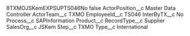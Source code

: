 <?xml version="1.0" encoding="UTF-8"?>
<CustomMetadata xmlns="http://soap.sforce.com/2006/04/metadata" xmlns:xsi="http://www.w3.org/2001/XMLSchema-instance" xmlns:xsd="http://www.w3.org/2001/XMLSchema">
    <label>8TXMOJSKemEXPSUPTS046No</label>
    <protected>false</protected>
    <values>
        <field>ActorPosition__c</field>
        <value xsi:type="xsd:string">Master Data Controller</value>
    </values>
    <values>
        <field>ActorTeam__c</field>
        <value xsi:type="xsd:string">TXMO</value>
    </values>
    <values>
        <field>EmployeeId__c</field>
        <value xsi:type="xsd:string">TS046</value>
    </values>
    <values>
        <field>InterByTX__c</field>
        <value xsi:type="xsd:string">No</value>
    </values>
    <values>
        <field>Process__c</field>
        <value xsi:type="xsd:string">SAPInformation</value>
    </values>
    <values>
        <field>Product__c</field>
        <value xsi:nil="true"/>
    </values>
    <values>
        <field>RecordType__c</field>
        <value xsi:type="xsd:string">Supplier</value>
    </values>
    <values>
        <field>SalesOrg__c</field>
        <value xsi:type="xsd:string">JSKem</value>
    </values>
    <values>
        <field>Step__c</field>
        <value xsi:type="xsd:string">TXMO</value>
    </values>
    <values>
        <field>Type__c</field>
        <value xsi:type="xsd:string">International</value>
    </values>
</CustomMetadata>
